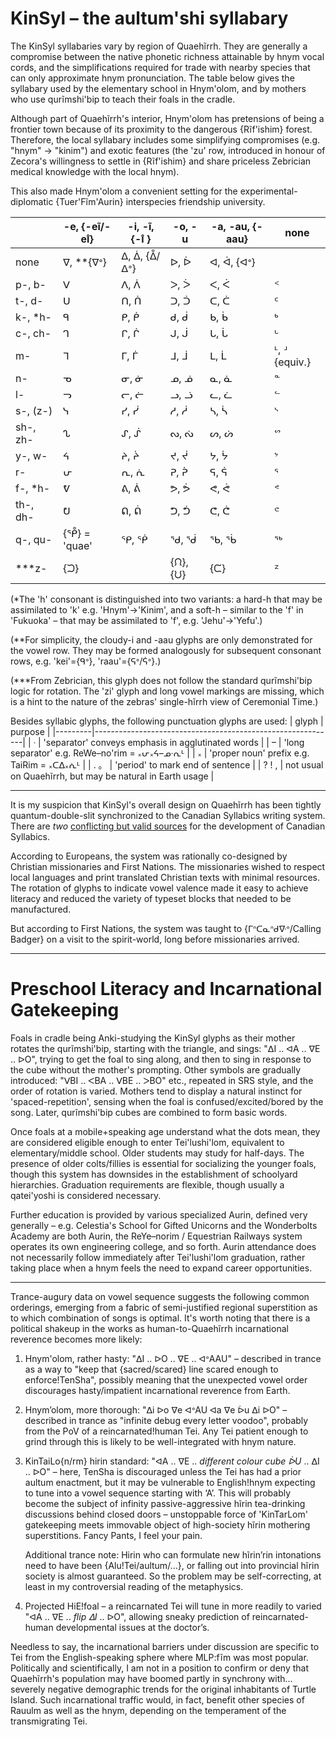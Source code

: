 KinSyl &ndash; the aultum'shi syllabary
======

The KinSyl syllabaries vary by region of Quaehĩrrh. They are generally
a compromise between the native phonetic richness attainable by hnym
vocal cords, and the simplifications required for trade with nearby
species that can only approximate hnym pronunciation. The table below
gives the syllabary used by the elementary school in Hnym'olom, and by
mothers who use qurĩmshi'bip to teach their foals in the cradle.

Although part of Quaehĩrrh's interior, Hnym'olom has pretensions of
being a frontier town because of its proximity to the dangerous
{Rĩf'ishim} forest. Therefore, the local syllabary includes some
simplifying compromises (e.g. "hnym" -> "kinim") and exotic features
(the 'zu' row, introduced in honour of Zecora's willingness to settle
in {Rĩf'ishim} and share priceless Zebrician medical knowledge with
the local hnym).

This also made Hnym'olom a convenient setting for the
experimental-diplomatic {Tuer'Fĩm'Aurin} interspecies friendship
university.

|          | -e, {-eĩ/-eı̊} | -i, -ĩ, {-ı̊ } | -o, -u | -a, -au, {-aau} | none |
|----------|---------------|---------------|--------|-----------------|------|
| none     | ᐁ, \*\*{ᐁᐤ}   | ᐃ, ᐄ, {ᐂ/ᐃᐤ}  | ᐅ, ᐆ   | ᐊ, ᐋ, {ᐊᐤ}      |      |
| p-, b-   | ᐯ             | ᐱ, ᐲ          | ᐳ, ᐴ   | ᐸ, ᐹ            | ᑉ    |
| t-, d-   | ᑌ             | ᑎ, ᑏ          | ᑐ, ᑑ   | ᑕ, ᑖ            | ᑦ    |
| k-, \*h- | ᑫ             | ᑭ, ᑮ          | ᑯ, ᑰ   | ᑲ, ᑳ            | ᒃ    |
| c-, ch-  | ᒉ             | ᒋ, ᒌ          | ᒍ, ᒎ   | ᒐ, ᒑ            | ᒡ    |
| m-       | ᒣ             | ᒥ, ᒦ          | ᒧ, ᒨ   | ᒪ, ᒫ   | ᒻ, ᒽ {equiv.} |
| n-       | ᓀ             | ᓂ, ᓃ          | ᓄ, ᓅ   | ᓇ, ᓈ            | ᓐ    |
| l-       | ᓓ             | ᓕ, ᓖ          | ᓗ, ᓘ   | ᓚ, ᓛ            | ᓪ    |
| s-, (z-) | ᓭ             | ᓯ, ᓰ          | ᓱ, ᓲ   | ᓴ, ᓵ            | ᔅ    |
| sh-, zh- | ᔐ             | ᔑ, ᔒ          | ᔓ, ᔔ   | ᔕ, ᔖ            | ᔥ    |
| y-, w-   | ᔦ             | ᔨ, ᔩ          | ᔪ, ᔫ   | ᔭ, ᔮ            | ᔾ    |
| r-       | ᕂ             | ᕆ, ᕇ          | ᕈ, ᕉ   | ᕋ, ᕌ            | ᕐ    |
| f-, \*h- | ᕓ             | ᕕ, ᕖ          | ᕗ, ᕘ   | ᕙ, ᕚ            | ᕝ    |
| th-, dh- | ᕞ             | ᕠ, ᕢ          | ᕤ, ᕥ   | ᕦ, ᕧ            | ᕪ    |
| q-, qu-  | {ᕾ} = 'quae'  | ᕿ, ᖀ          | ᖁ, ᖂ   | ᖃ, ᖄ            | ᖅ    |
| \*\*\*z- | {ᙂ}           |               | {ᙁ}, {ᙀ} | {ᙅ}           | ᙆ    |

(\*The 'h' consonant is distinguished into two variants: a hard-h that
may be assimilated to 'k' e.g. 'Hnym'->'Kinim', and a soft-h &ndash;
similar to the 'f' in 'Fukuoka' &ndash; that may be assimilated to
'f', e.g. 'Jehu'->'Yefu'.)

(\*\*For simplicity, the cloudy-i and -aau glyphs are only
demonstrated for the vowel row. They may be formed analogously for
subsequent consonant rows, e.g. 'kei'={ᑫᐤ}, 'raau'={ᕋᐤ/ᕌᐤ}.)

(\*\*\*From Zebrician, this glyph does not follow the standard
qurĩmshi'bip logic for rotation. The 'zi' glyph and long vowel
markings are missing, which is a hint to the nature of the zebras'
single-hĩrrh view of Ceremonial Time.)

Besides syllabic glyphs, the following punctuation glyphs are used:
| glyph   | purpose                                                    |
|---------|------------------------------------------------------------|
| ᐧ       | 'separator' conveys emphasis in agglutinated words         |
| &ndash; | 'long separator' e.g. ReWe&ndash;no'rim = ᙮ᕂ᙮ᔦ&ndash;ᓄᐧᕆᒻ  |
| ᙮       | 'proper noun' prefix e.g. TaiRim = ᙮ᑕᐃ᙮ᕇᒻ                  |
| . 。    | 'period' to mark end of sentence                           |
| ? ! ,   | not usual on Quaehĩrrh, but may be natural in Earth usage  |

* * *

It is my suspicion that KinSyl's overall design on Quaehĩrrh has been
tightly quantum-double-slit synchronized to the Canadian Syllabics
writing system. There are *two* [conflicting but valid sources][1] for
the development of Canadian Syllabics.

According to Europeans, the system was rationally co-designed by
Christian missionaries and First Nations. The missionaries wished to
respect local languages and print translated Christian texts with
minimal resources. The rotation of glyphs to indicate vowel valence
made it easy to achieve literacy and reduced the variety of typeset
blocks that needed to be manufactured.

But according to First Nations, the system was taught to
{ᒥᐢᑕᓇᐢᑯᐍᐤ/Calling Badger} on a visit to the spirit-world, long before
missionaries arrived.

[1]: https://en.wikipedia.org/wiki/Canadian_Aboriginal_syllabics

* * *

Preschool Literacy and Incarnational Gatekeeping
===

Foals in cradle being Anki-studying the KinSyl glyphs as their mother
rotates the qurĩmshi'bip, starting with the triangle, and sings: "ᐃI
.. ᐊA .. ᐁE .. ᐅO", trying to get the foal to sing along, and then to
sing in response to the cube without the mother's prompting. Other
symbols are gradually introduced: "ᐯBI .. ᐸBA .. ᐯBE .. ᐳBO" etc.,
repeated in SRS style, and the order of rotation is varied. Mothers
tend to display a natural instinct for 'spaced-repetition', sensing
when the foal is confused/excited/bored by the song. Later,
qurĩmshi'bip cubes are combined to form basic words.

Once foals at a mobile+speaking age understand what the dots mean,
they are considered eligible enough to enter Tei'lushi'lom, equivalent
to elementary/middle school. Older students may study for half-days.
The presence of older colts/fillies is essential for socializing the
younger foals, though this system has downsides in the establishment
of schoolyard hierarchies. Graduation requirements are flexible,
though usually a qatei'yoshi is considered necessary.

Further education is provided by various specialized Aurin, defined
very generally &ndash; e.g. Celestia's School for Gifted Unicorns and
the Wonderbolts Academy are both Aurin, the ReYe&ndash;norim /
Equestrian Railways system operates its own engineering college, and
so forth. Aurin attendance does not necessarily follow immediately
after Tei'lushi'lom graduation, rather taking place when a hnym feels
the need to expand career opportunities.

* * *

Trance-augury data on vowel sequence suggests the following common
orderings, emerging from a fabric of semi-justified regional
superstition as to which combination of songs is optimal. It's worth
noting that there is a political shakeup in the works as
human-to-Quaehĩrrh incarnational reverence becomes more likely:

1. Hnym'olom, rather hasty: "ᐃI .. ᐅO .. ᐁE .. ᐊᐤAAU" &ndash;
   described in trance as a way to "keep that {sacred/scared} line
   scared enough to enforce!TenSha", possibly meaning that the
   unexpected vowel order discourages hasty/impatient incarnational
   reverence from Earth.

2. Hnym’olom, more thorough: "ᐃi ᐅo ᐁe ᐊᐤAU ᐊa ᐁe ᐆu ᐃi ᐅO" &ndash;
   described in trance as "infinite debug every letter voodoo",
   probably from the PoV of a reincarnated!human Tei. Any Tei patient
   enough to grind through this is likely to be well-integrated with
   hnym nature.

3. KinTaiLo{n/rm} hirin standard: "ᐊA .. ᐁE .. *different colour cube
   ᐆU* .. ᐃI .. ᐅO" &ndash; here, TenSha is discouraged unless the Tei
   has had a prior aultum enactment, but it may be vulnerable to
   English!hnym expecting to tune into a vowel sequence starting with
   ‘A’. This will probably become the subject of infinity
   passive-aggressive hĩrin tea-drinking discussions behind closed
   doors &ndash; unstoppable force of 'KinTarLom' gatekeeping meets
   immovable object of high-society hĩrin mothering superstitions.
   Fancy Pants, I feel your pain.

   Additional trance note: Hirin who can formulate new hĩrin’rin
   intonations need to have been {Alu!Tei/aultum/...}, or falling out
   into provincial hĩrin society is almost guaranteed. So the problem
   may be self-correcting, at least in my controversial reading of the
   metaphysics.

4. Projected HiE!foal &ndash; a reincarnated Tei will tune in more
   readily to varied "ᐊA .. ᐁE .. *flip ᐃI* .. ᐅO", allowing sneaky
   prediction of reincarnated-human developmental issues at the
   doctor’s.

Needless to say, the incarnational barriers under discussion are
specific to Tei from the English-speaking sphere where MLP:fĩm was
most popular. Politically and scientifically, I am not in a position
to confirm or deny that Quaehĩrrh's population may have boomed partly
in synchrony with... severely negative demographic trends for the
original inhabitants of Turtle Island. Such incarnational traffic
would, in fact, benefit other species of Rauulm as well as the hnym,
depending on the temperament of the transmigrating Tei.
